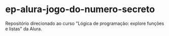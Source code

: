 # ep-alura-jogo-do-numero-secreto
Repositório direcionado ao curso "Lógica de programação: explore funções e listas" da Alura.
